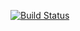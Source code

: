 [![Build Status](https://travis-ci.org/pliris/job4j_threads.svg?branch=master)](https://travis-ci.org/pliris/job4j_threads)